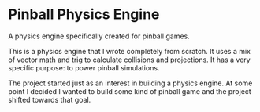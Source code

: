 # Pinball Physics Engine
A physics engine specifically created for pinball games.

This is a physics engine that I wrote completely from scratch. It uses a mix of vector math and trig to calculate
collisions and projections. It has a very specific purpose: to power pinball simulations.

The project started just as an interest in building a physics engine. At some point I decided I wanted to build some
kind of pinball game and the project shifted towards that goal.
